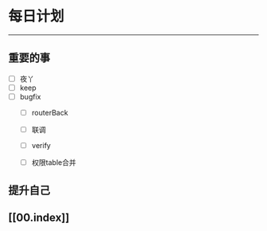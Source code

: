 
# 每日计划
---
## 重要的事

- [ ]    夜丫
- [ ]   keep
- [ ]  bugfix
	- [ ] routerBack
	- [ ] 联调
	- [ ] verify
	- [ ] 权限table合并



## 提升自己

  



## [[00.index]]










